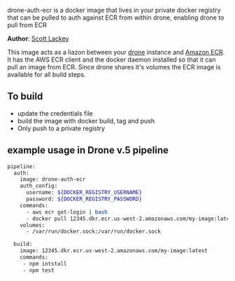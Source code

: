 drone-auth-ecr is a docker image that lives in your private docker registry that can be pulled to auth against ECR from within drone, 
enabling drone to pull from ECR

**Author**: [Scott Lackey](https://github.com/scottlackey)

This image acts as a liazon between your [drone](http://readme.drone.io/0.5/) instance and [Amazon ECR](https://aws.amazon.com/ecr/). 
It has the AWS ECR client and the docker daemon installed so that it can pull an image from ECR. Since drone shares it's volumes the 
ECR image is available for all build steps.

To build
---------

- update the credentials file
- build the image with docker build, tag and push
- Only push to a private registry


example usage in Drone v.5 pipeline
-------------
```bash
pipeline:
  auth:
    image: drone-auth-ecr
    auth_config:
      username: ${DOCKER_REGISTRY_USERNAME}
      password: ${DOCKER_REGISTRY_PASSWORD}
    commands:
      - aws ecr get-login | bash 
      - docker pull 12345.dkr.ecr.us-west-2.amazonaws.com/my-image:latest
    volumes:
      - /var/run/docker.sock:/var/run/docker.sock

  build:
    image: 12345.dkr.ecr.us-west-2.amazonaws.com/my-image:latest
    commands:
     - npm intstall
     - npm test
```
